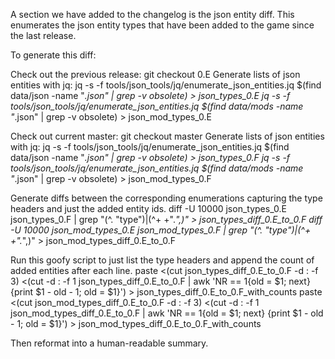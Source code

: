 A section we have added to the changelog is the json entity diff.
This enumerates the json entity types that have been added to the game since the last release.

To generate this diff:

Check out the previous release:
git checkout 0.E
Generate lists of json entities with jq:
jq -s -f tools/json_tools/jq/enumerate_json_entities.jq $(find data/json -name "*.json" | grep -v obsolete) > json_types_0.E
jq -s -f tools/json_tools/jq/enumerate_json_entities.jq $(find data/mods -name "*.json" | grep -v obsolete) > json_mod_types_0.E

Check out current master:
git checkout master
Generate lists of json entities with jq:
jq -s -f tools/json_tools/jq/enumerate_json_entities.jq $(find data/json -name "*.json" | grep -v obsolete) > json_types_0.F
jq -s -f tools/json_tools/jq/enumerate_json_entities.jq $(find data/mods -name "*.json" | grep -v obsolete) > json_mod_types_0.F

Generate diffs between the corresponding enumerations capturing the type headers and just the added entity ids.
diff -U 10000 json_types_0.E json_types_0.F | grep "\(^.  \"type\"\)\|\(^+ \+\".*\",\)" > json_types_diff_0.E_to_0.F
diff -U 10000 json_mod_types_0.E json_mod_types_0.F | grep "\(^.  \"type\"\)\|\(^+ \+\".*\",\)" > json_mod_types_diff_0.E_to_0.F

Run this goofy script to just list the type headers and append the count of added entities after each line.
paste <(cut json_types_diff_0.E_to_0.F -d : -f 3) <(cut -d : -f 1 json_types_diff_0.E_to_0.F | awk 'NR == 1{old = $1; next} {print $1 - old - 1; old = $1}') > json_types_diff_0.E_to_0.F_with_counts
paste <(cut json_mod_types_diff_0.E_to_0.F -d : -f 3) <(cut -d : -f 1 json_mod_types_diff_0.E_to_0.F | awk 'NR == 1{old = $1; next} {print $1 - old - 1; old = $1}') > json_mod_types_diff_0.E_to_0.F_with_counts

Then reformat into a human-readable summary.
